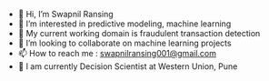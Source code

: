 - 👋 Hi, I’m Swapnil Ransing
- 👀 I’m interested in predictive modeling, machine learning
- 🌱 My current working domain is fraudulent transaction detection
- 💞️ I’m looking to collaborate on machine learning projects
- 📫 How to reach me : swapnilransing001@gmail.com
- 🚀 I am currently Decision Scientist at Western Union, Pune

<!---
Swapnil-Ransing/Swapnil-Ransing is a ✨ special ✨ repository because its `README.md` (this file) appears on your GitHub profile.
You can click the Preview link to take a look at your changes.
--->

